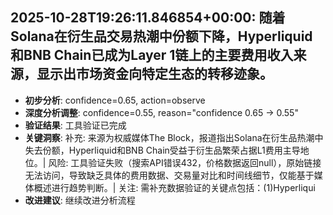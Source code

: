 
## 2025-10-28T19:26:11.846854+00:00: 随着Solana在衍生品交易热潮中份额下降，Hyperliquid和BNB Chain已成为Layer 1链上的主要费用收入来源，显示出市场资金向特定生态的转移迹象。
- **初步分析**: confidence=0.65, action=observe
- **深度分析调整**: confidence=0.55, reason="confidence 0.65 → 0.55"
- **验证结果**: 工具验证已完成
- **关键洞察**: 补充: 来源为权威媒体The Block，报道指出Solana在衍生品热潮中失去份额，Hyperliquid和BNB Chain受益于衍生品繁荣占据L1费用主导地位。| 风险: 工具验证失败（搜索API错误432，价格数据返回null），原始链接无法访问，导致缺乏具体的费用数据、交易量对比和时间线细节，仅能基于媒体概述进行趋势判断。| 关注: 需补充数据验证的关键点包括：(1)Hyperliqui
- **改进建议**: 继续改进分析流程

